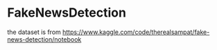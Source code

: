 ﻿# FakeNewsDetection
 
the dataset is from https://www.kaggle.com/code/therealsampat/fake-news-detection/notebook
